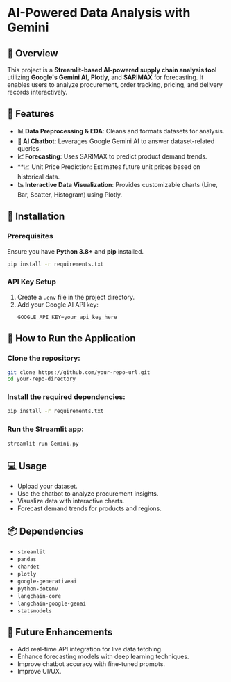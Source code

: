 # AI-Powered Data Analysis with Gemini

## 📌 Overview
This project is a **Streamlit-based AI-powered supply chain analysis tool** utilizing **Google's Gemini AI**, **Plotly**, and **SARIMAX** for forecasting. It enables users to analyze procurement, order tracking, pricing, and delivery records interactively.

## 🚀 Features
- **📊 Data Preprocessing & EDA**: Cleans and formats datasets for analysis.
- **🤖 AI Chatbot**: Leverages Google Gemini AI to answer dataset-related queries.
- **📈 Forecasting**: Uses SARIMAX to predict product demand trends.
- **📈  Unit Price Prediction: Estimates future unit prices based on historical data.
- **📉 Interactive Data Visualization**: Provides customizable charts (Line, Bar, Scatter, Histogram) using Plotly.

## 🔧 Installation
### Prerequisites
Ensure you have **Python 3.8+** and **pip** installed.

```bash
pip install -r requirements.txt
```

### API Key Setup
1. Create a `.env` file in the project directory.
2. Add your Google AI API key:
   ```
   GOOGLE_API_KEY=your_api_key_here
   ```

## 🚀 How to Run the Application
### Clone the repository:
```bash
git clone https://github.com/your-repo-url.git
cd your-repo-directory
```

### Install the required dependencies:
```bash
pip install -r requirements.txt
```

### Run the Streamlit app:
```bash
streamlit run Gemini.py
```


## 💻 Usage
- Upload your dataset.
- Use the chatbot to analyze procurement insights.
- Visualize data with interactive charts.
- Forecast demand trends for products and regions.

## 📦 Dependencies
- `streamlit`
- `pandas`
- `chardet`
- `plotly`
- `google-generativeai`
- `python-dotenv`
- `langchain-core`
- `langchain-google-genai`
- `statsmodels`

## 🔮 Future Enhancements
- Add real-time API integration for live data fetching.
- Enhance forecasting models with deep learning techniques.
- Improve chatbot accuracy with fine-tuned prompts.
- Improve UI/UX.



